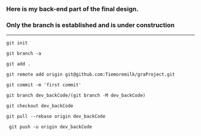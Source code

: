 ### Here is my back-end part of the final design.

###  Only the branch is established and is under construction



------



```
git init

git branch -a

git add .

git remote add origin git@github.com:Tiemoremilk/graProject.git

git commit -m 'first commit'

git branch dev_backCode/(git branch -M dev_backCode)

git checkout dev_backCode

git pull --rebase origin dev_backCode

 git push -u origin dev_backCode
```

